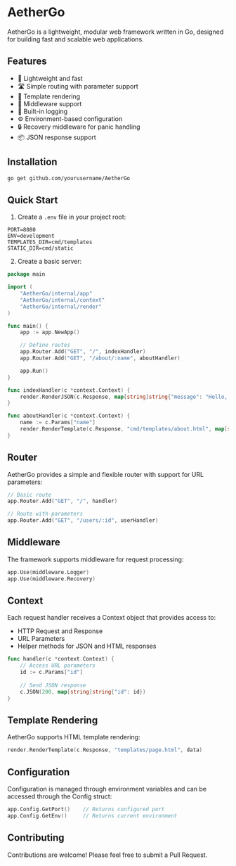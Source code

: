 # AetherGo

AetherGo is a lightweight, modular web framework written in Go, designed for building fast and scalable web applications.

## Features

- 🚀 Lightweight and fast
- 🛣️ Simple routing with parameter support
- 🎨 Template rendering
- 🔄 Middleware support
- 📝 Built-in logging
- ⚙️ Environment-based configuration
- 🔒 Recovery middleware for panic handling
- 📦 JSON response support

## Installation

```bash
go get github.com/yourusername/AetherGo
```

## Quick Start

1. Create a `.env` file in your project root:

```env
PORT=8080
ENV=development
TEMPLATES_DIR=cmd/templates
STATIC_DIR=cmd/static
```

2. Create a basic server:

```go
package main

import (
    "AetherGo/internal/app"
    "AetherGo/internal/context"
    "AetherGo/internal/render"
)

func main() {
    app := app.NewApp()

    // Define routes
    app.Router.Add("GET", "/", indexHandler)
    app.Router.Add("GET", "/about/:name", aboutHandler)

    app.Run()
}

func indexHandler(c *context.Context) {
    render.RenderJSON(c.Response, map[string]string{"message": "Hello, World!"})
}

func aboutHandler(c *context.Context) {
    name := c.Params["name"]
    render.RenderTemplate(c.Response, "cmd/templates/about.html", map[string]string{"Name": name})
}
```

## Router

AetherGo provides a simple and flexible router with support for URL parameters:

```go
// Basic route
app.Router.Add("GET", "/", handler)

// Route with parameters
app.Router.Add("GET", "/users/:id", userHandler)
```

## Middleware

The framework supports middleware for request processing:

```go
app.Use(middleware.Logger)
app.Use(middleware.Recovery)
```

## Context

Each request handler receives a Context object that provides access to:
- HTTP Request and Response
- URL Parameters
- Helper methods for JSON and HTML responses

```go
func handler(c *context.Context) {
    // Access URL parameters
    id := c.Params["id"]
    
    // Send JSON response
    c.JSON(200, map[string]string{"id": id})
}
```

## Template Rendering

AetherGo supports HTML template rendering:

```go
render.RenderTemplate(c.Response, "templates/page.html", data)
```

## Configuration

Configuration is managed through environment variables and can be accessed through the Config struct:

```go
app.Config.GetPort()    // Returns configured port
app.Config.GetEnv()     // Returns current environment
```

## Contributing

Contributions are welcome! Please feel free to submit a Pull Request.
